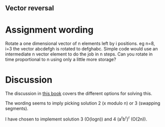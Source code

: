 Vector reversal
-------------------

# Assignment wording

Rotate a one dimensional vector of n elements left by i positions.
eg n=8, i=3 the vector abcdefgh is rotated to defghabc.
Simple code would use an intermediate n vector element to do the job in n steps.
Can you rotate in time proportional to n using only a little more storage?

# Discussion

The discussion in [this book](https://books.google.co.uk/books?id=4gX0CwAAQBAJ&lpg=PT28&ots=WFCrGF-9AJ&pg=PT28#v=onepage&f=false)
covers the different options for solving this.

The wording seems to imply picking solution 2 (x modulo n) or 3 (swapping segments).

I have chosen to implement solution 3 (O(logn)) and 4 (a<sup>r</sup>b<sup>r</sup>)<sup>r</sup> (O(2n)).

